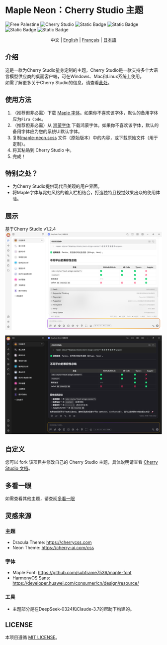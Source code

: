 # Maple Neon：Cherry Studio 主题

![Free Palestine](https://freepalestinemovement.org/wp-content/uploads/2013/06/banner.jpg)
![Cherry Studio](https://www.cherry-ai.com/assets/cherry-logo-CtmH594q.svg)
![Static Badge](https://img.shields.io/badge/Tailored_for-Cherry_Studio-red?logo=Github)
![Static Badge](https://img.shields.io/badge/License-MIT-blue)
![Static Badge](https://img.shields.io/badge/Language-SCSS-pink?logo=css)
![Static Badge](https://img.shields.io/badge/Release-v1.2.1-green)
<div style="text-align: center">
中文 |
<a href="https://github.com/BoningtonChen/CherryStudio_themes/blob/master/README.md">English</a> |
<a href="https://github.com/BoningtonChen/CherryStudio_themes/blob/master/docs/README.fr.md">Français</a> |
<a href="https://github.com/BoningtonChen/CherryStudio_themes/blob/master/docs/README.ja.md">日本語</a>
</div>

## 介绍

这是一款为Cherry Studio量身定制的主题，Cherry Studio是一款支持多个大语言模型供应商的桌面客户端，可在Windows、Mac和Linux系统上使用。\
如需了解更多关于Cherry Studio的信息，请查看[此处](https://github.com/CherryHQ/cherry-studio)。

## 使用方法

1. （推荐但非必需）下载 [Maple 字体](https://github.com/subframe7536/maple-font/releases/download/v7.3/MapleMono-NF-CN-unhinted.zip)。如果你不喜欢该字体，默认的备用字体应为`Fira Code`。
2. （推荐但非必需）从 [鸿蒙字体](https://developer.huawei.com/images/download/general/HarmonyOS-Sans.zip) 下载鸿蒙字体。如果你不喜欢该字体，默认的备用字体应为您的系统UI默认字体。
3. 复制[maple-neon.scss](../themes/maple-neon.scss) 文件（原始版本）中的内容，或下载原始文件（用于定制）。
4. 将其粘贴到 Cherry Studio 中。
5. 完成！

## 特别之处？

- 为Cherry Studio提供现代且美观的用户界面。
- 将Maple字体与霓虹风格的输入栏相结合，打造独特且视觉效果出众的使用体验。

## 展示

基于Cherry Studio v1.2.4
![浅色页面](../examples/main-page-light.png)

![深色页面](../examples/main-page-dark.png)

## 自定义

您可以 fork 该项目并修改自己的 Cherry Studio 主题，具体说明请查看 [Cherry Studio 文档](https://docs.cherry-ai.com/personalization-settings/css)。

## 多看一眼

如需查看其他主题，请查阅[多看一眼](../OneMoreGlance.md)

## 灵感来源

### 主题

- Dracula Theme: <https://cherrycss.com>
- Neon Theme: <https://cherry-ai.com/css>

### 字体

- Maple Font: <https://github.com/subframe7536/maple-font>
- HarmonyOS Sans: <https://developer.huawei.com/consumer/cn/design/resource/>

### 工具

- 主题部分是在DeepSeek-0324和Claude-3.7的帮助下构建的。

## LICENSE

本项目遵循 [MIT LICENSE](../LICENSE)。
